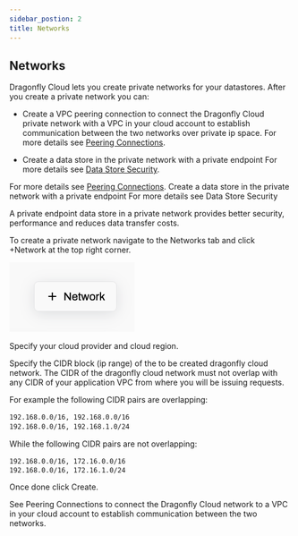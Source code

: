 ```yaml
---
sidebar_postion: 2
title: Networks
--- 
```



## Networks

Dragonfly Cloud lets you create private networks for your datastores. After you create a private network you can:

 - Create a VPC peering connection to connect the Dragonfly Cloud private network with a VPC in your cloud account to establish communication between the two networks over private ip space. For more details see [Peering Connections](./peering).  

- Create a data store in the private network with a private endpoint For more details see [Data Store Security](./data-stores/security).


For more details see [Peering Connections](./peering). Create a data store in the private network with a private endpoint For more details see Data Store Security



A private endpoint data store in a private network provides better security, performance and reduces data transfer costs.

To create a private network navigate to the Networks tab and click +Network at the top right corner.

![networks](../../static/img/add-network.png)  



Specify your cloud provider and cloud region.

Specify the CIDR block (ip range) of the to be created dragonfly cloud network.
The CIDR of the dragonfly cloud network must not overlap with any CIDR of your application VPC from where you will be issuing requests.

For example the following CIDR pairs are overlapping:
```bash
192.168.0.0/16, 192.168.0.0/16
192.168.0.0/16, 192.168.1.0/24
```

While the following CIDR pairs are not overlapping:

```
192.168.0.0/16, 172.16.0.0/16
192.168.0.0/16, 172.16.1.0/24
``` 

Once done click Create.

See Peering Connections to connect the Dragonfly Cloud network to a VPC in your cloud account to establish communication between the two networks.

